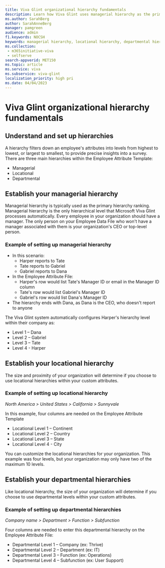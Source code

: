 ```yaml
---
title: Viva Glint organizational hierarchy fundamentals
description: Learn how Viva Glint uses managerial hierarchy as the primary hierarchy ranking and processes the levels automatically, with a capacity of up to 10 levels.
ms.author: SarahBerg
author: SarahAnneBerg
manager: pamgreen
audience: admin
f1.keywords: NOCSH
keywords: managerial hierarchy, locational hierarchy, departmental hierarchy
ms.collection: 
 - m365initiative-viva
 - selfserve
search-appverid: MET150
ms.topic: article
ms.service: viva
ms.subservice: viva-glint
localization_priority: high pri
ms.date: 04/04/2023
---
```


# Viva Glint organizational hierarchy fundamentals

## Understand and set up hierarchies

A hierarchy filters down an employee's attributes into levels from highest to lowest, or largest to smallest, to provide precise insights into a survey. There are three main hierarchies within the Employee Attribute Template:

- Managerial
- Locational
- Departmental

## Establish your managerial hierarchy

Managerial hierarchy is typically used as the primary hierarchy ranking. Managerial hierarchy is the only hierarchical level that Microsoft Viva Glint processes automatically. Every employee in your organization should have a manager. The only person on your Employee Data File who won't have a manager associated with them is your organization's CEO or top-level person. 

### Example of setting up managerial hierarchy

- In this scenario:
  - Harper reports to Tate
  - Tate reports to Gabriel
  - Gabriel reports to Dana
- In the Employee Attribute File:
  - Harper's row would list Tate's Manager ID or email in the Manager ID column 
  - Tate's row would list Gabriel's Manager ID
  - Gabriel's row would list Dana's Manager ID
- The hierarchy ends with Dana, as Dana is the CEO, who doesn't report to anyone

The Viva Glint system automatically configures Harper's hierarchy level within their company as:

- Level 1 – Dana
- Level 2 – Gabriel
- Level 3 – Tate
- Level 4 - Harper

## Establish your locational hierarchy

The size and proximity of your organization will determine if you choose to use locational hierarchies within your custom attributes. 

### Example of setting up locational hierarchy

*North America > United States > California > Sunnyvale*

In this example, four columns are needed on the Employee Attribute Template

- Locational Level 1 – Continent
- Locational Level 2 – Country
- Locational Level 3 – State
- Locational Level 4 - City

You can customize the locational hierarchies for your organization. This example was four levels, but your organization may only have two of the maximum 10 levels.

## Establish your departmental hierarchies

Like locational hierarchy, the size of your organization will determine if you choose to use departmental levels within your custom attributes. 

### Example of setting up departmental hierarchies

*Company name > Department > Function > Subfunction*

Four columns are needed to enter this departmental hierarchy on the Employee Attribute File:

- Departmental Level 1 – Company (ex: Thrive)
- Departmental Level 2 – Department (ex: IT)
- Departmental Level 3 – Function (ex: Operations)
- Departmental Level 4 – Subfunction (ex: User Support)